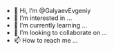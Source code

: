 - 👋 Hi, I’m @GalyaevEvgeniy
- 👀 I’m interested in ...
- 🌱 I’m currently learning ...
- 💞️ I’m looking to collaborate on ...
- 📫 How to reach me ...

<!---
GalyaevEvgeniy/GalyaevEvgeniy is a ✨ special ✨ repository because its `README.md` (this file) appears on your GitHub profile.
You can click the Preview link to take a look at your changes.
--->
